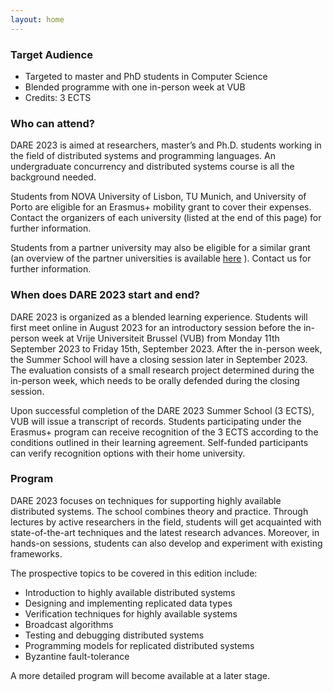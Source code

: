 ```yaml
---
layout: home
---
```


### Target Audience

- Targeted to master and PhD students in Computer Science
- Blended programme with one in-person week at VUB
- Credits: 3 ECTS

### Who can attend?

DARE 2023 is aimed at researchers, master’s and Ph.D. students working in the field of distributed systems and programming languages. An undergraduate concurrency and distributed systems course is all the background needed.

Students from NOVA University of Lisbon, TU Munich, and University of Porto are eligible for an Erasmus+ mobility grant to cover their expenses. Contact the organizers of each university (listed at the end of this page) for further information.

Students from a partner university may also be eligible for a similar grant (an overview of the partner universities is available [here](https://www.vub.be/en/studying-vub/all-study-programmesvub/personal-development-during-your-studies/studying-abroad/eu-destinations-erasmusexchange/exchange-outgoing-in-computer-science-vub#paragraph-83432) ). Contact us for further information.


### When does DARE 2023 start and end?

DARE 2023 is organized as a blended learning experience. Students will first meet online in August 2023 for an introductory session before the in-person week at Vrije Universiteit Brussel (VUB) from Monday 11th September 2023 to Friday 15th, September 2023. After the in-person week, the Summer School will have a closing session later in September 2023. The evaluation consists of a small research project determined during the in-person week, which needs to be orally defended during the closing session.

Upon successful completion of the DARE 2023 Summer School (3 ECTS), VUB will issue a transcript of records. Students participating under the Erasmus+ program can receive recognition of the 3 ECTS according to the conditions outlined in their learning agreement. Self-funded participants can verify recognition options with their home university.

### Program

DARE 2023 focuses on techniques for supporting highly available distributed systems. The school combines theory and practice. Through lectures by active researchers in the field, students will get acquainted with state-of-the-art techniques and the latest research advances. Moreover, in hands-on sessions, students can also develop and experiment with existing frameworks.

The prospective topics to be covered in this edition include:

- Introduction to highly available distributed systems
- Designing and implementing replicated data types
- Verification techniques for highly available systems
- Broadcast algorithms
- Testing and debugging distributed systems
- Programming models for replicated distributed systems
- Byzantine fault-tolerance
  
A more detailed program will become available at a later stage.